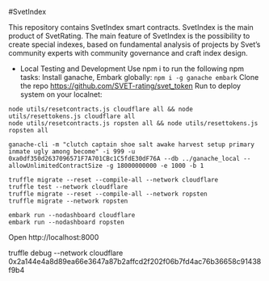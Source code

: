 #SvetIndex

This repository contains SvetIndex smart contracts. SvetIndex is the main product of SvetRating. The main feature of SvetIndex is the possibility to create special indexes, based on fundamental analysis of projects by Svet’s community experts  with community governance and craft index design.

- Local Testing and Development
Use npm i to run the following npm tasks:
Install ganache, Embark globally:
`npm i -g ganache embark`
 Clone the repo https://github.com/SVET-rating/svet_token
Run to deploy system on your localnet:
```
node utils/resetcontracts.js cloudflare all && node utils/resettokens.js cloudflare all
node utils/resetcontracts.js ropsten all && node utils/resettokens.js ropsten all

ganache-cli -m "clutch captain shoe salt awake harvest setup primary inmate ugly among become" -i 999 -u 0xa0df350d2637096571F7A701CBc1C5fdE30dF76A --db ../ganache_local --allowUnlimitedContractSize -g 18000000000 -e 1000 -b 1

truffle migrate --reset --compile-all --network cloudflare
truffle test --network cloudflare
truffle migrate --reset --compile-all --network ropsten
truffle migrate --network ropsten

embark run --nodashboard cloudflare
embark run --nodashboard ropsten
```

Open http://localhost:8000

truffle debug --network cloudflare 0x2a144e4a8d89ea66e3647a87b2affcd2f202f06b7fd4ac76b36658c91438f9b4
